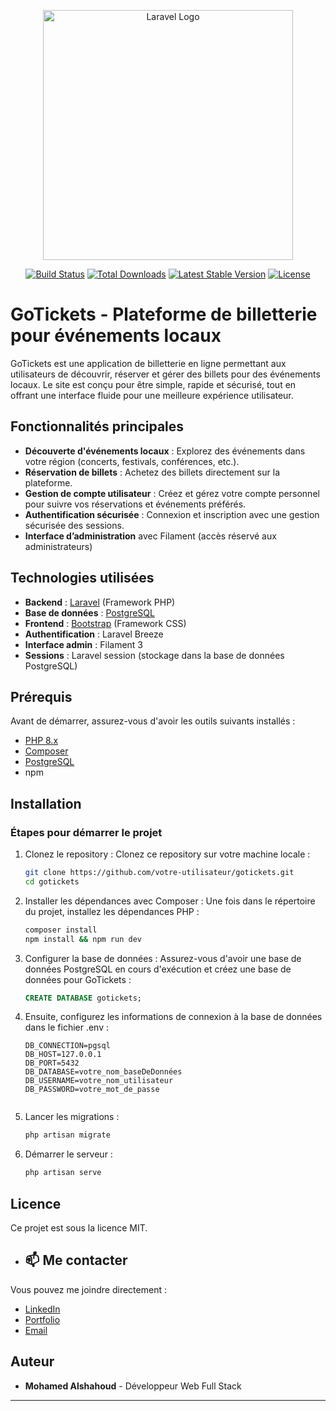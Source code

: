 <p align="center"><a href="https://laravel.com" target="_blank"><img src="https://raw.githubusercontent.com/laravel/art/master/logo-lockup/5%20SVG/2%20CMYK/1%20Full%20Color/laravel-logolockup-cmyk-red.svg" width="400" alt="Laravel Logo"></a></p>

<p align="center">
<a href="https://github.com/laravel/framework/actions"><img src="https://github.com/laravel/framework/workflows/tests/badge.svg" alt="Build Status"></a>
<a href="https://packagist.org/packages/laravel/framework"><img src="https://img.shields.io/packagist/dt/laravel/framework" alt="Total Downloads"></a>
<a href="https://packagist.org/packages/laravel/framework"><img src="https://img.shields.io/packagist/v/laravel/framework" alt="Latest Stable Version"></a>
<a href="https://packagist.org/packages/laravel/framework"><img src="https://img.shields.io/packagist/l/laravel/framework" alt="License"></a>
</p>

# GoTickets - Plateforme de billetterie pour événements locaux

GoTickets est une application de billetterie en ligne permettant aux utilisateurs de découvrir, réserver et gérer des billets pour des événements locaux. Le site est conçu pour être simple, rapide et sécurisé, tout en offrant une interface fluide pour une meilleure expérience utilisateur.

## Fonctionnalités principales
- **Découverte d'événements locaux** : Explorez des événements dans votre région (concerts, festivals, conférences, etc.).
- **Réservation de billets** : Achetez des billets directement sur la plateforme.
- **Gestion de compte utilisateur** : Créez et gérez votre compte personnel pour suivre vos réservations et événements préférés.
- **Authentification sécurisée** : Connexion et inscription avec une gestion sécurisée des sessions.
- **Interface d’administration** avec Filament (accès réservé aux administrateurs)


## Technologies utilisées
- **Backend** : [Laravel](https://laravel.com/) (Framework PHP)
- **Base de données** : [PostgreSQL](https://www.postgresql.org/)
- **Frontend** : [Bootstrap](https://getbootstrap.com/) (Framework CSS)
- **Authentification** : Laravel Breeze
- **Interface admin** : Filament 3
- **Sessions** : Laravel session (stockage dans la base de données PostgreSQL)


## Prérequis

Avant de démarrer, assurez-vous d'avoir les outils suivants installés :

- [PHP 8.x](https://www.php.net/)
- [Composer](https://getcomposer.org/)
- [PostgreSQL](https://www.postgresql.org/)
- npm


## Installation

### Étapes pour démarrer le projet

1. Clonez le repository :
   Clonez ce repository sur votre machine locale :
   
   ```bash
   git clone https://github.com/votre-utilisateur/gotickets.git
   cd gotickets

2. Installer les dépendances avec Composer :
   Une fois dans le répertoire du projet, installez les dépendances PHP :

   ```bash
   composer install
   npm install && npm run dev
   
3. Configurer la base de données :
   Assurez-vous d'avoir une base de données PostgreSQL en cours d'exécution et créez une base de données pour GoTickets :

   ```sql
   CREATE DATABASE gotickets;

4. Ensuite, configurez les informations de connexion à la base de données dans le fichier .env :

   ```dotenv
   DB_CONNECTION=pgsql
   DB_HOST=127.0.0.1
   DB_PORT=5432
   DB_DATABASE=votre_nom_baseDeDonnées
   DB_USERNAME=votre_nom_utilisateur
   DB_PASSWORD=votre_mot_de_passe


5. Lancer les migrations :

   ```bash
   php artisan migrate


6. Démarrer le serveur :

   ```bash
   php artisan serve


## Licence
Ce projet est sous la licence MIT.


- ## 📫 Me contacter
Vous pouvez me joindre directement :

- [LinkedIn](https://www.linkedin.com/in/mohamed-alshahoud/)
- [Portfolio](https://mohamedalshahoud.com/)
- [Email](alshahoudmohamed95@gmail.com)


## Auteur
- **Mohamed Alshahoud** - Développeur Web Full Stack

---


